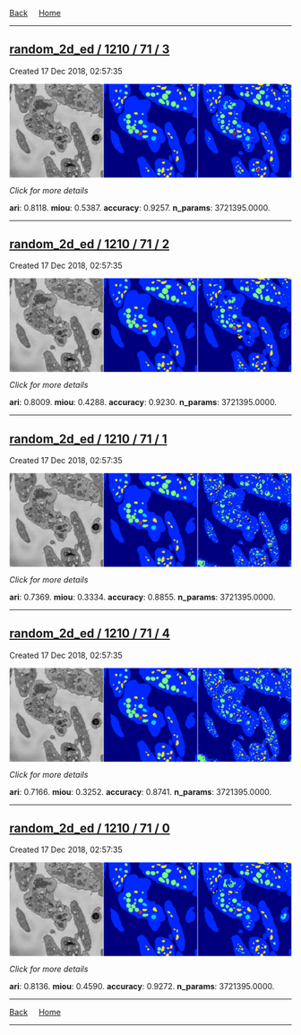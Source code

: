 
[Back](..)&nbsp;&nbsp;&nbsp;&nbsp;&nbsp;[Home](https://leapmanlab.github.io/snapshots)

---

<div class="summary"><a href="3"><h2>random_2d_ed / 1210 / 71 / 3</h2></a><p>Created 17 Dec 2018, 02:57:35
</p><a href="3"><img src="3/media/summary.png" align="center"></a><p>
<i>Click for more details</i>
</p></div>

**ari**: 0.8118. **miou**: 0.5387. **accuracy**: 0.9257. **n_params**: 3721395.0000. 

---

<div class="summary"><a href="2"><h2>random_2d_ed / 1210 / 71 / 2</h2></a><p>Created 17 Dec 2018, 02:57:35
</p><a href="2"><img src="2/media/summary.png" align="center"></a><p>
<i>Click for more details</i>
</p></div>

**ari**: 0.8009. **miou**: 0.4288. **accuracy**: 0.9230. **n_params**: 3721395.0000. 

---

<div class="summary"><a href="1"><h2>random_2d_ed / 1210 / 71 / 1</h2></a><p>Created 17 Dec 2018, 02:57:35
</p><a href="1"><img src="1/media/summary.png" align="center"></a><p>
<i>Click for more details</i>
</p></div>

**ari**: 0.7369. **miou**: 0.3334. **accuracy**: 0.8855. **n_params**: 3721395.0000. 

---

<div class="summary"><a href="4"><h2>random_2d_ed / 1210 / 71 / 4</h2></a><p>Created 17 Dec 2018, 02:57:35
</p><a href="4"><img src="4/media/summary.png" align="center"></a><p>
<i>Click for more details</i>
</p></div>

**ari**: 0.7166. **miou**: 0.3252. **accuracy**: 0.8741. **n_params**: 3721395.0000. 

---

<div class="summary"><a href="0"><h2>random_2d_ed / 1210 / 71 / 0</h2></a><p>Created 17 Dec 2018, 02:57:35
</p><a href="0"><img src="0/media/summary.png" align="center"></a><p>
<i>Click for more details</i>
</p></div>

**ari**: 0.8136. **miou**: 0.4590. **accuracy**: 0.9272. **n_params**: 3721395.0000. 

---

[Back](..)&nbsp;&nbsp;&nbsp;&nbsp;&nbsp;[Home](https://leapmanlab.github.io/snapshots)

---